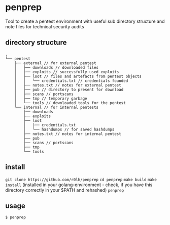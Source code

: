 # penprep
Tool to create a pentest environment with useful sub directory structure and note files for technical security audits

## directory structure
```
.
└── pentest
    ├── external // for external pentest
    │   ├── downloads // downloaded files
    │   ├── exploits // successfully used exploits
    │   ├── loot // files and artefacts from pentest objects
    │   │   └── credentials.txt // credentials founded
    │   ├── notes.txt // notes for external pentest
    │   ├── pub // directory to present for download
    │   ├── scans // portscans 
    │   ├── tmp // temporary garbage
    │   └── tools // downloaded tools for the pentest 
    └── internal // for internal pentests
        ├── downloads
        ├── exploits
        ├── loot
        │   ├── credentials.txt
        │   └── hashdumps // for saved hashdumps 
        ├── notes.txt // notes for internal pentest
        ├── pub
        ├── scans // portscans 
        ├── tmp
        └── tools
```

## install
`git clone https://github.com/r0lh/penprep`
`cd penprep`
`make build`
`make install`
(installed in your golang-environment - check, if you have this directory correctly in your $PATH and rehashed)
`penprep`

## usage

`$ penprep`



